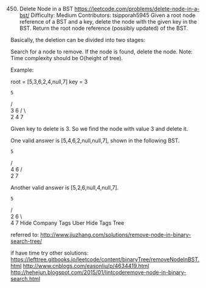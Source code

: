450. Delete Node in a BST
https://leetcode.com/problems/delete-node-in-a-bst/
Difficulty: Medium
Contributors: tsipporah5945
Given a root node reference of a BST and a key, delete the node with the given key in the BST. Return the root node reference (possibly updated) of the BST.

Basically, the deletion can be divided into two stages:

Search for a node to remove.
If the node is found, delete the node.
Note: Time complexity should be O(height of tree).

Example:

root = [5,3,6,2,4,null,7]
key = 3

    5
   / \
  3   6
 / \   \
2   4   7

Given key to delete is 3. So we find the node with value 3 and delete it.

One valid answer is [5,4,6,2,null,null,7], shown in the following BST.

    5
   / \
  4   6
 /     \
2       7

Another valid answer is [5,2,6,null,4,null,7].

    5
   / \
  2   6
   \   \
    4   7
Hide Company Tags Uber
Hide Tags Tree

referred to: http://www.jiuzhang.com/solutions/remove-node-in-binary-search-tree/

if have time try other solutions:
https://lefttree.gitbooks.io/leetcode/content/binaryTree/removeNodeInBST.html
http://www.cnblogs.com/easonliu/p/4634419.html
http://hehejun.blogspot.com/2015/01/lintcoderemove-node-in-binary-search.html

